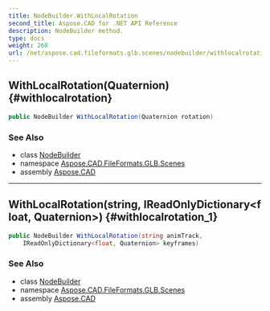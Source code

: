```yaml
---
title: NodeBuilder.WithLocalRotation
second_title: Aspose.CAD for .NET API Reference
description: NodeBuilder method. 
type: docs
weight: 260
url: /net/aspose.cad.fileformats.glb.scenes/nodebuilder/withlocalrotation/
---
```

## WithLocalRotation(Quaternion) {#withlocalrotation}

```csharp
public NodeBuilder WithLocalRotation(Quaternion rotation)
```

### See Also

* class [NodeBuilder](../)
* namespace [Aspose.CAD.FileFormats.GLB.Scenes](../../nodebuilder/)
* assembly [Aspose.CAD](../../../)

---

## WithLocalRotation(string, IReadOnlyDictionary&lt;float, Quaternion&gt;) {#withlocalrotation_1}

```csharp
public NodeBuilder WithLocalRotation(string animTrack, 
    IReadOnlyDictionary<float, Quaternion> keyframes)
```

### See Also

* class [NodeBuilder](../)
* namespace [Aspose.CAD.FileFormats.GLB.Scenes](../../nodebuilder/)
* assembly [Aspose.CAD](../../../)


